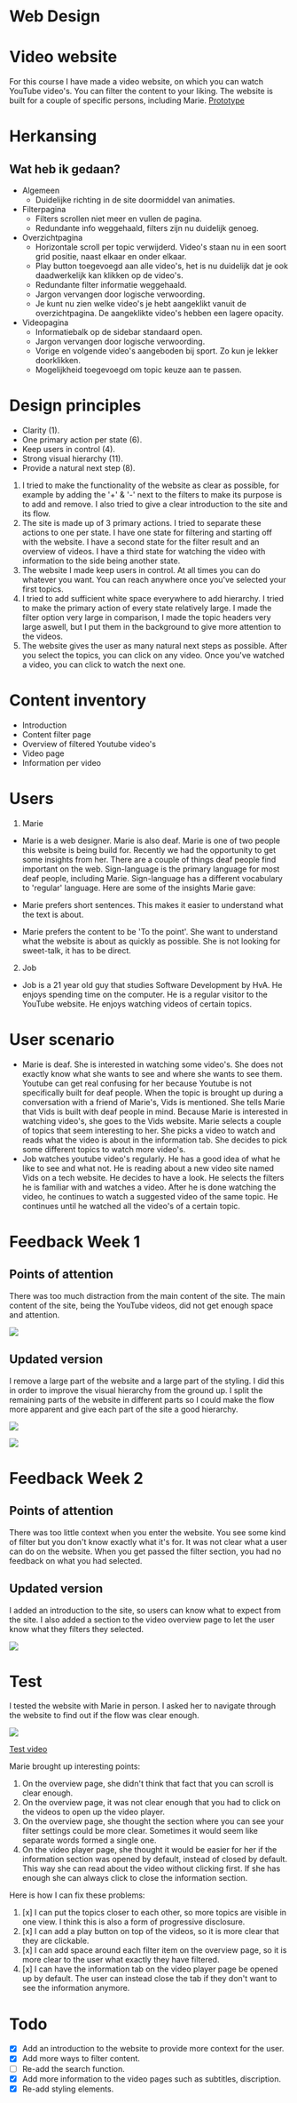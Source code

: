 # Web Design

# Video website

For this course I have made a video website, on which you can watch YouTube video's. You can filter the content to your liking. The website is built for a couple of specific persons, including Marie. [Prototype](https://robinfrugte97.github.io/web-design/)

# Herkansing

## Wat heb ik gedaan?

- Algemeen
  - Duidelijke richting in de site doormiddel van animaties.
- Filterpagina
  - Filters scrollen niet meer en vullen de pagina.
  - Redundante info weggehaald, filters zijn nu duidelijk genoeg.
- Overzichtpagina
  - Horizontale scroll per topic verwijderd. Video's staan nu in een soort grid positie, naast elkaar en onder elkaar.
  - Play button toegevoegd aan alle video's, het is nu duidelijk dat je ook daadwerkelijk kan klikken op de video's.
  - Redundante filter informatie weggehaald.
  - Jargon vervangen door logische verwoording.
  - Je kunt nu zien welke video's je hebt aangeklikt vanuit de overzichtpagina. De aangeklikte video's hebben een lagere opacity.
- Videopagina
  - Informatiebalk op de sidebar standaard open.
  - Jargon vervangen door logische verwoording.
  - Vorige en volgende video's aangeboden bij sport. Zo kun je lekker doorklikken.
  - Mogelijkheid toegevoegd om topic keuze aan te passen.

# Design principles

- Clarity (1).
- One primary action per state (6).
- Keep users in control (4).
- Strong visual hierarchy (11).
- Provide a natural next step (8).

1. I tried to make the functionality of the website as clear as possible, for example by adding the '+' & '-' next to the filters to make its purpose is to add and remove. I also tried to give a clear introduction to the site and its flow.
2. The site is made up of 3 primary actions. I tried to separate these actions to one per state. I have one state for filtering and starting off with the website. I have a second state for the filter result and an overview of videos. I have a third state for watching the video with information to the side being another state.
3. The website I made keep users in control. At all times you can do whatever you want. You can reach anywhere once you've selected your first topics.
4. I tried to add sufficient white space everywhere to add hierarchy. I tried to make the primary action of every state relatively large. I made the filter option very large in comparison, I made the topic headers very large aswell, but I put them in the background to give more attention to the videos.
5. The website gives the user as many natural next steps as possible. After you select the topics, you can click on any video. Once you've watched a video, you can click to watch the next one.

# Content inventory

- Introduction
- Content filter page
- Overview of filtered Youtube video's
- Video page
- Information per video

# Users

1. Marie
- Marie is a web designer. Marie is also deaf.
Marie is one of two people this website is being build for. Recently we had the opportunity to get some insights from her. There are a couple of things deaf people find important on the web. Sign-language is the primary language for most deaf people, including Marie. Sign-language has a different vocabulary to 'regular' language. Here are some of the insights Marie gave:

- Marie prefers short sentences. This makes it easier to understand what the text is about.
- Marie prefers the content to be 'To the point'. She want to understand what the website is about as quickly as possible. She is not looking for sweet-talk, it has to be direct.

2. Job
- Job is a 21 year old guy that studies Software Development by HvA. He enjoys spending time on the computer. He is a regular visitor to the YouTube website. He enjoys watching videos of certain topics.

# User scenario

- Marie is deaf. She is interested in watching some video's. She does not exactly know what she wants to see and where she wants to see them. Youtube can get real confusing for her because Youtube is not specifically built for deaf people. When the topic is brought up during a conversation with a friend of Marie's, Vids is mentioned. She tells Marie that Vids is built with deaf people in mind. Because Marie is interested in watching video's, she goes to the Vids website. Marie selects a couple of topics that seem interesting to her. She picks a video to watch and reads what the video is about in the information tab. She decides to pick some different topics to watch more video's.
- Job watches youtube video's regularly. He has a good idea of what he like to see and what not. He is reading about a new video site named Vids on a tech website. He decides to have a look. He selects the filters he is familiar with and watches a video. After he is done watching the video, he continues to watch a suggested video of the same topic. He continues until he watched all the video's of a certain topic.

# Feedback Week 1

## Points of attention

There was too much distraction from the main content of the site. The main content of the site, being the YouTube videos, did not get enough space and attention.

![](https://github.com/RobinFrugte97/web-design/blob/master/screenshot/Screenshot_2.png)

## Updated version

I remove a large part of the website and a large part of the styling. I did this in order to improve the visual hierarchy from the ground up. I split the remaining parts of the website in different parts so I could make the flow more apparent and give each part of the site a good hierarchy.

![](https://github.com/RobinFrugte97/web-design/blob/master/screenshot/new1.png)

![](https://github.com/RobinFrugte97/web-design/blob/master/screenshot/new2.png)

# Feedback Week 2

## Points of attention

There was too little context when you enter the website. You see some kind of filter but you don't know exactly what it's for. It was not clear what a user can do on the website. When you get passed the filter section, you had no feedback on what you had selected.

## Updated version

I added an introduction to the site, so users can know what to expect from the site.
I also added a section to the video overview page to let the user know what they filters they selected.

![](https://github.com/RobinFrugte97/web-design/blob/master/screenshot/updatedweek3.png)

# Test

I tested the website with Marie in person. I asked her to navigate through the website to find out if the flow was clear enough.

![](https://github.com/RobinFrugte97/web-design/blob/master/screenshot/test1.png)

[Test video](https://youtu.be/vMKvZgkUgUg)

Marie brought up interesting points:
1. On the overview page, she didn't think that fact that you can scroll is clear enough.
2. On the overview page, it was not clear enough that you had to click on the videos to open up the video player.
3. On the overview page, she thought the section where you can see your filter settings could be more clear. Sometimes it would seem like separate words formed a single one.
4. On the video player page, she thought it would be easier for her if the information section was opened by default, instead of closed by default. This way she can read about the video without clicking first. If she has enough she can always click to close the information section.

Here is how I can fix these problems:
1. [x] I can put the topics closer to each other, so more topics are visible in one view. I think this is also a form of progressive disclosure.
2. [x] I can add a play button on top of the videos, so it is more clear that they are clickable.
3. [x] I can add space around each filter item on the overview page, so it is more clear to the user what exactly they have filtered.
4. [x] I can have the information tab on the video player page be opened up by default. The user can instead close the tab if they don't want to see the information anymore.


# Todo

- [x] Add an introduction to the website to provide more context for the user.
- [x] Add more ways to filter content.
- [ ] Re-add the search function.
- [x] Add more information to the video pages such as subtitles, discription.
- [x] Re-add styling elements.

